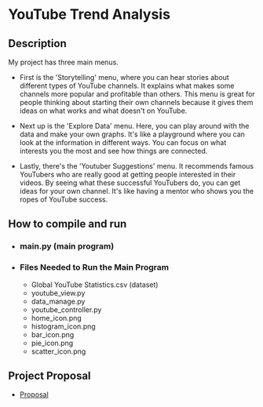 # YouTube Trend Analysis
## **Description**
My project has three main menus.

-   First is the 'Storytelling' menu, where you can hear stories about different types of YouTube channels. It explains what 
makes some channels more popular and profitable than others. This menu is great for people thinking about starting their 
own channels because it gives them ideas on what works and what doesn't on YouTube.

-   Next up is the 'Explore Data' menu. Here, you can play around with the data and make your own graphs. It's like a 
playground where you can look at the information in different ways. You can focus on what interests you the most and see 
how things are connected.

-   Lastly, there's the 'Youtuber Suggestions' menu. It recommends famous YouTubers who are really good at getting people 
interested in their videos. By seeing what these successful YouTubers do, you can get ideas for your own channel. It's 
like having a mentor who shows you the ropes of YouTube success.

## **How to compile and run**
- ### **main.py (main program)**
- ### **Files Needed to Run the Main Program**
    - Global YouTube Statistics.csv (dataset)
    - youtube_view.py
    - data_manage.py
    - youtube_controller.py
    - home_icon.png
    - histogram_icon.png
    - bar_icon.png
    - pie_icon.png
    - scatter_icon.png

## **Project Proposal**
- [Proposal](https://docs.google.com/document/d/1UOE4kj8l7lmBmyUoykvETM2VaKEsLTY7KaX6PdkP_nc/edit?usp=sharing)


